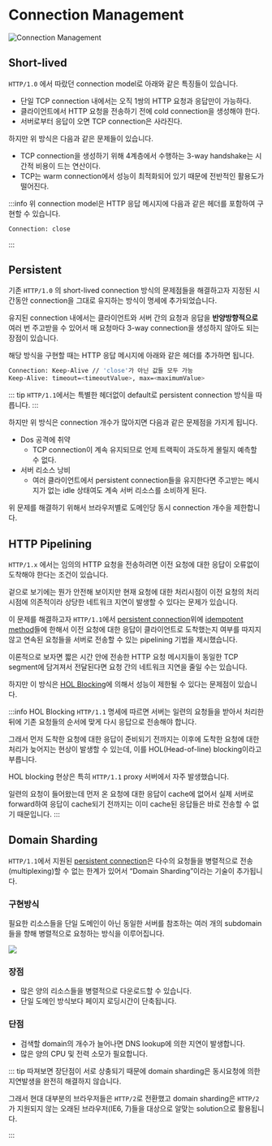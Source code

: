 # Connection Management

<Image src="../_images/connection_management.png" alt="Connection Management"/>

## Short-lived

`HTTP/1.0` 에서 따랐던 connection model로 아래와 같은 특징들이 있습니다.

- 단일 TCP connection 내에서는 오직 1쌍의 HTTP 요청과 응답만이 가능하다.
- 클라이언트에서 HTTP 요청을 전송하기 전에 cold connection을 생성해야 한다.
- 서버로부터 응답이 오면 TCP connection은 사라진다.

하지만 위 방식은 다음과 같은 문제들이 있습니다.

- TCP connection을 생성하기 위해 4계층에서 수행하는 3-way handshake는 시간적 비용이 드는 연산이다.
- TCP는 warm connection에서 성능이 최적화되어 있기 때문에 전반적인 활용도가 떨어진다.

:::info
위 connection model은 HTTP 응답 메시지에 다음과 같은 헤더를 포함하여 구현할 수 있습니다.

```bash
Connection: close
```

:::

## Persistent

기존 `HTTP/1.0` 의 short-lived connection 방식의 문제점들을 해결하고자 지정된 시간동안 connection을 그대로 유지하는 방식이 명세에 추가되었습니다.

유지된 connection 내에서는 클라이언트와 서버 간의 요청과 응답을 **반양방향적으로** 여러 번 주고받을 수 있어서 매 요청마다 3-way connection을 생성하지 않아도 되는 장점이 있습니다.

해당 방식을 구현할 때는 HTTP 응답 메시지에 아래와 같은 헤더를 추가하면 됩니다.

```bash
Connection: Keep-Alive // 'close'가 아닌 값들 모두 가능
Keep-Alive: timeout=<timeoutValue>, max=<maximumValue>
```

::: tip
`HTTP/1.1`에서는 특별한 헤더없이 default로 persistent connection 방식을 따릅니다.
:::

하지만 위 방식은 connection 개수가 많아지면 다음과 같은 문제점을 가지게 됩니다.

- Dos 공격에 취약
  - TCP connection이 계속 유지되므로 언제 트랙픽이 과도하게 몰릴지 예측할 수 없다.
- 서버 리소스 낭비
  - 여러 클라이언트에서 persistent connection들을 유지한다면 주고받는 메시지가 없는 idle 상태여도 계속 서버 리소스를 소비하게 된다.

위 문제를 해결하기 위해서 브라우저별로 도메인당 동시 connection 개수을 제한합니다.

## HTTP Pipelining

`HTTP/1.x` 에서는 임의의 HTTP 요청을 전송하려면 이전 요청에 대한 응답이 오류없이 도착해야 한다는 조건이 있습니다.

겉으로 보기에는 뭔가 안전해 보이지만 현재 요청에 대한 처리시점이 이전 요청의 처리시점에 의존적이라 상당한 네트워크 지연이 발생할 수 있다는 문제가 있습니다.

이 문제를 해결하고자 `HTTP/1.1`에서 [persistent connection](#persistent)위에 [idempotent method](../http1/methods#idempotent)들에 한해서 이전 요청에 대한 응답이 클라이언트로 도착했는지 여부를 따지지 않고 연속된 요청들을 서버로 전송할 수 있는 pipelining 기법을 제시했습니다.

이론적으로 보자면 짧은 시간 안에 전송한 HTTP 요청 메시지들이 동일한 TCP segment에 담겨져서 전달된다면 요청 간의 네트워크 지연을 줄일 수는 있습니다.

하지만 이 방식은 [HOL Blocking](https://en.wikipedia.org/wiki/Head-of-line_blocking)에 의해서 성능이 제한될 수 있다는 문제점이 있습니다.

:::info HOL Blocking
`HTTP/1.1` 명세에 따르면 서버는 일련의 요청들을 받아서 처리한 뒤에 기존 요청들의 순서에 맞게 다시 응답으로 전송해야 합니다.

그래서 먼저 도착한 요청에 대한 응답이 준비되기 전까지는 이후에 도착한 요청에 대한 처리가 늦어지는 현상이 발생할 수 있는데, 이를 HOL(Head-of-line) blocking이라고 부릅니다.

HOL blocking 현상은 특히 `HTTP/1.1` proxy 서버에서 자주 발생했습니다.

일련의 요청이 들어왔는데 먼저 온 요청에 대한 응답이 cache에 없어서 실제 서버로 forward하여 응답이 cache되기 전까지는 이미 cache된 응답들은 바로 전송할 수 없기 때문입니다.
:::

## Domain Sharding

`HTTP/1.1`에서 지원된 [persistent connection](#persistent)은 다수의 요청들을 병렬적으로 전송(multiplexing)할 수 없는 한계가 있어서 “Domain Sharding”이라는 기술이 추가됩니다.

### 구현방식

필요한 리소스들을 단일 도메인이 아닌 동일한 서버를 참조하는 여러 개의 subdomain들을 향해 병렬적으로 요청하는 방식을 이루어집니다.

<Image src="../_images/domain_sharding.png" placeholder="Domain Sharding" />

### 장점

- 많은 양의 리소스들을 병렬적으로 다운로드할 수 있습니다.
- 단일 도메인 방식보다 페이지 로딩시간이 단축됩니다.

### 단점

- 검색할 domain의 개수가 늘어나면 DNS lookup에 의한 지연이 발생합니다.
- 많은 양의 CPU 및 전력 소모가 필요합니다.

::: tip
따져보면 장단점이 서로 상충되기 때문에 domain sharding은 동시요청에 의한 지연발생을 완전히 해결하지 않습니다.

그래서 현대 대부분의 브라우저들은 `HTTP/2`로 전환했고 domain sharding은 `HTTP/2`가 지원되지 않는 오래된 브라우저(IE6, 7)들을 대상으로 알맞는 solution으로 활용됩니다.

:::
